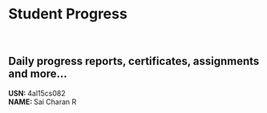 # Student Progress
<br>

## Daily progress reports, certificates, assignments and more...

<b> USN: </b> 4al15cs082    <br>
<b> NAME: </b>  Sai Charan R
